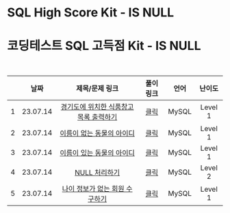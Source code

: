 # SQL High Score Kit - IS NULL
# 코딩테스트 SQL 고득점 Kit - IS NULL

<br>

||날짜|제목/문제 링크|풀이 링크|언어|난이도|
|:---:|:---:|:---:|:---:|:---:|:---:|
|1|23.07.14|[경기도에 위치한 식품창고 목록 출력하기](https://school.programmers.co.kr/learn/courses/30/lessons/131114?language=mysql)|[클릭](./solution/Gyeonggi_warehouse.sql)|MySQL|Level 1|
|2|23.07.14|[이름이 없는 동물의 아이디](https://school.programmers.co.kr/learn/courses/30/lessons/59039?language=mysql)|[클릭](./solution/unnamed_animal.sql)|MySQL|Level 1|
|3|23.07.14|[이름이 있는 동물의 아이디](https://school.programmers.co.kr/learn/courses/30/lessons/59407?language=mysql)|[클릭](./solution/name_animal.sql)|MySQL|Level 1|
|4|23.07.14|[NULL 처리하기](https://school.programmers.co.kr/learn/courses/30/lessons/59410?language=mysql)|[클릭](./solution/handle_null.sql)|MySQL|Level 2|
|5|23.07.14|[나이 정보가 없는 회원 수 구하기](https://school.programmers.co.kr/learn/courses/30/lessons/131528?language=mysql)|[클릭](./solution/age_null_user.sql)|MySQL|Level 1|